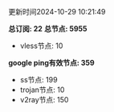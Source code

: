更新时间2024-10-29 10:21:49

**总订阅: 22**
**总节点: 5955**
- vless节点: 10

**google ping有效节点: 359**
- ss节点: 199
- trojan节点: 10
- v2ray节点: 150
